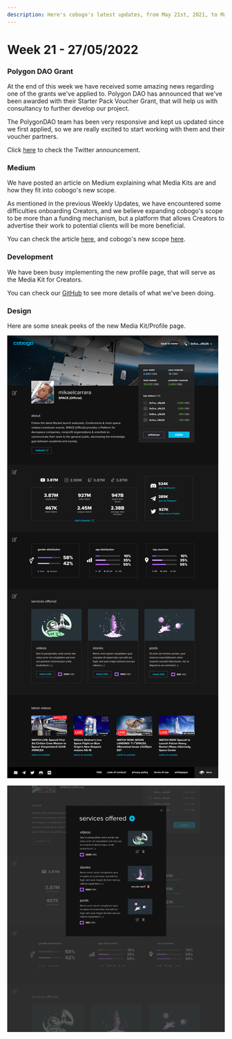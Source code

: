 ```yaml
---
description: Here's cobogo's latest updates, from May 21st, 2021, to May 27th, 2022
---
```


# Week 21 - 27/05/2022

### Polygon DAO Grant

At the end of this week we have received some amazing news regarding one of the grants we've applied to. Polygon DAO has announced that we've been awarded with their Starter Pack Voucher Grant, that will help us with consultancy to further develop our project.

The PolygonDAO team has been very responsive and kept us updated since we first applied, so we are really excited to start working with them and their voucher partners.

Click [here](https://twitter.com/cobogosocial/status/1530230042965557252?t=T6sno1NKSc34XW6uST14qQ\&s=19) to check the Twitter announcement.

### Medium

We have posted an article on Medium explaining what Media Kits are and how they fit into cobogo's new scope.

As mentioned in the previous Weekly Updates, we have encountered some difficulties onboarding Creators, and we believe expanding cobogo's scope to be more than a funding mechanism, but a platform that allows Creators to advertise their work to potential clients will be more beneficial.

You can check the article [here](https://medium.com/@cobogosocial/what-is-a-media-kit-and-why-you-should-have-one-no-matter-what-bf57f33d482c), and cobogo's new scope [here](<../../README (1).md>).

### Development

We have been busy implementing the new profile page, that will serve as the Media Kit for Creators.

You can check our [GitHub](https://github.com/cobogo-social) to see more details of what we've been doing.

### Design

Here are some sneak peeks of the new Media Kit/Profile page.

![](<../../.gitbook/assets/Profile v4 (1).png>)

![](<../../.gitbook/assets/Profile v3 - Modal - Services Offered - List (1).png>)
